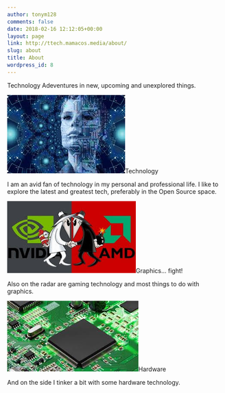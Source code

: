 ```yaml
---
author: tonym128
comments: false
date: 2018-02-16 12:12:05+00:00
layout: page
link: http://ttech.mamacos.media/about/
slug: about
title: About
wordpress_id: 8
---
```





Technology Adeventures in new, upcoming and unexplored things.







![](/images/2018/09/technology.jpg)Technology







I am an avid fan of technology in my personal and professional life. I like to explore the latest and greatest tech, preferably in the Open Source space.







![](/images/2018/09/video.jpg)Graphics... fight!







Also on the radar are gaming technology and most things to do with graphics.







![](/images/2018/09/Hardware.jpg)Hardware







And on the side I tinker a bit with some hardware technology.



